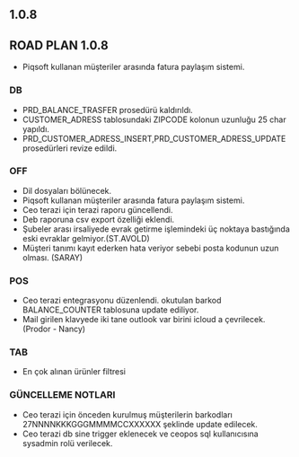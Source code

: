 ## 1.0.8
## ROAD PLAN 1.0.8
- Piqsoft kullanan müşteriler arasında fatura paylaşım sistemi.
### DB
- PRD_BALANCE_TRASFER prosedürü kaldırıldı.
- CUSTOMER_ADRESS tablosundaki ZIPCODE kolonun uzunluğu 25 char yapıldı.
- PRD_CUSTOMER_ADRESS_INSERT,PRD_CUSTOMER_ADRESS_UPDATE prosedürleri revize edildi.

### OFF
- Dil dosyaları bölünecek.
- Piqsoft kullanan müşteriler arasında fatura paylaşım sistemi.
- Ceo terazi için terazi raporu güncellendi.
- Deb raporuna csv export özelliği eklendi.
- Şubeler arası irsaliyede evrak getirme işlemindeki üç noktaya bastığında eski evraklar gelmiyor.(ST.AVOLD)
- Müşteri tanımı kayıt ederken hata veriyor sebebi posta kodunun uzun olması. (SARAY)

### POS
- Ceo terazi entegrasyonu düzenlendi. okutulan barkod BALANCE_COUNTER tablosuna update ediliyor.
- Mail girilen klavyede iki tane outlook var birini icloud a çevrilecek.(Prodor - Nancy)

### TAB
- En çok alınan ürünler filtresi

### GÜNCELLEME NOTLARI
- Ceo terazi için önceden kurulmuş müşterilerin barkodları 27NNNNKKKGGGMMMMCCXXXXXX şeklinde update edilecek.
- Ceo terazi db sine trigger eklenecek ve ceopos sql kullanıcısına sysadmin rolü verilecek.
